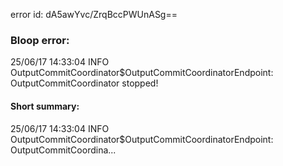 error id: dA5awYvc/ZrqBccPWUnASg==
### Bloop error:

25/06/17 14:33:04 INFO OutputCommitCoordinator$OutputCommitCoordinatorEndpoint: OutputCommitCoordinator stopped!
#### Short summary: 

25/06/17 14:33:04 INFO OutputCommitCoordinator$OutputCommitCoordinatorEndpoint: OutputCommitCoordina...